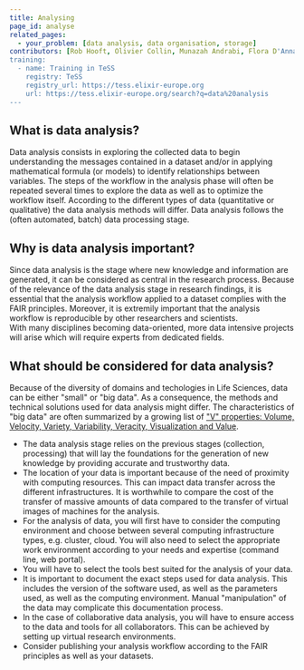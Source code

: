 ```yaml
---
title: Analysing
page_id: analyse
related_pages: 
  - your_problem: [data analysis, data organisation, storage]
contributors: [Rob Hooft, Olivier Collin, Munazah Andrabi, Flora D'Anna]
training:
  - name: Training in TeSS
    registry: TeSS
    registry_url: https://tess.elixir-europe.org
    url: https://tess.elixir-europe.org/search?q=data%20analysis
---
```


## What is data analysis?

Data analysis consists in exploring the collected data to begin understanding the messages contained in a dataset and/or in applying mathematical formula (or models) to identify relationships between variables.
The steps of the workflow in the analysis phase will often be repeated several times to explore the data as well as to optimize the workflow itself.
According to the different types of data (quantitative or qualitative) the data analysis methods will differ. Data analysis follows the (often automated, batch) data processing stage.

## Why is data analysis important?

Since data analysis is the stage where new knowledge and information are generated, it can be considered as central in the research process. Because of the relevance of the data analysis stage in research findings, it is essential that the analysis workflow applied to a dataset complies with the FAIR principles. Moreover, it is extremily important that the analysis workflow is reproducible by other researchers and scientists.  
With many disciplines becoming data-oriented, more data intensive projects will arise which will require experts from dedicated fields.

## What should be considered for data analysis?
Because of the diversity of domains and techologies in Life Sciences, data can be either "small" or "big data". As a consequence, the methods and technical solutions used for data analysis might differ. The characteristics of "big data" are often summarized by a growing list of ["V" properties: Volume, Velocity, Variety, Variability, Veracity, Visualization and Value](https://bigdatapath.wordpress.com/2019/11/13/understanding-the-7-vs-of-big-data/).

* The data analysis stage relies on the previous stages (collection, processing) that will lay the foundations for the generation of new knowledge by providing accurate and trustworthy data.
* The location of your data is important because of the need of proximity with computing resources. This can impact data transfer across the different infrastructures. It is worthwhile to compare the cost of the transfer of massive amounts of data compared to the transfer of virtual images of machines for the analysis.
* For the analysis of data, you will first have to consider the computing environment and choose between several computing infrastructure types, e.g. cluster, cloud. You will also need to select the appropriate work environment according to your needs and expertise (command line, web portal).
* You will have to select the tools best suited for the analysis of your data.
* It is important to document the exact steps used for data analysis. This includes the version of the software used, as well as the parameters used, as well as the computing environment. Manual "manipulation" of the data may complicate this documentation process.
* In the case of collaborative data analysis, you will have to ensure access to the data and tools for all collaborators. This can be achieved by setting up virtual research environments.
* Consider publishing your analysis workflow according to the FAIR principles as well as your datasets.


